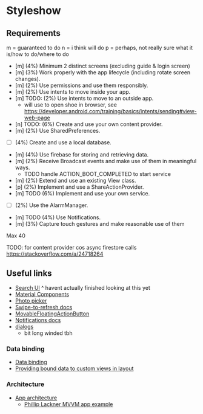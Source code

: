 # Styleshow

## Requirements

m = guaranteed to do
n = i think will do
p = perhaps, not really sure what it is/how to do/where to do

- [m] (4%) Minimum 2 distinct screens (excluding guide & login screen)
- [m] (3%) Work properly with the app lifecycle (including rotate screen changes).
- [m] (2%) Use permissions and use them responsibly.
- [m] (2%) Use intents to move inside your app.
- [m] TODO: (2%) Use intents to move to an outside app.
  - will use to open shoe in browser, see https://developer.android.com/training/basics/intents/sending#view-web-page
- [n] TODO: (6%) Create and use your own content provider.
- [m] (2%) Use SharedPreferences.
- [ ] (4%) Create and use a local database.
- [m] (4%) Use firebase for storing and retrieving data.
- [m] (2%) Receive Broadcast events and make use of them in meaningful ways.
  - TODO handle ACTION_BOOT_COMPLETED to start service
- [m] (2%) Extend and use an existing View class.
- [p] (2%) Implement and use a ShareActionProvider.
- [m] TODO (6%) Implement and use your own service.
- [ ] (2%) Use the AlarmManager.
- [m] TODO (4%) Use Notifications.
- [m] (3%) Capture touch gestures and make reasonable use of them

Max 40

TODO: for content provider cos async firestore calls https://stackoverflow.com/a/24718264

## Useful links

- [Search UI](https://developer.android.com/develop/ui/views/search)
  ^ havent actually finished looking at this yet
- [Material Components](https://github.com/material-components/material-components-android/blob/master/docs/components)
- [Photo picker](https://developer.android.com/training/data-storage/shared/photopicker#select-single-item)
- [Swipe-to-refresh docs](https://developer.android.com/develop/ui/views/touch-and-input/swipe)
- [MovableFloatingActionButton](https://stackoverflow.com/a/46373935)
- [Notifications docs](https://developer.android.com/develop/ui/views/notifications)
- [dialogs](https://developer.android.com/develop/ui/views/components/dialogs#java)
  - bit long winded tbh

### Data binding

- [Data binding](https://developer.android.com/topic/libraries/data-binding)
- [Providing bound data to custom views in layout](https://stackoverflow.com/a/34817565)

### Architecture

- [App architecture](https://developer.android.com/topic/architecture/intro)
  - [Phillip Lackner MVVM app example](https://youtu.be/EF33KmyprEQ)
